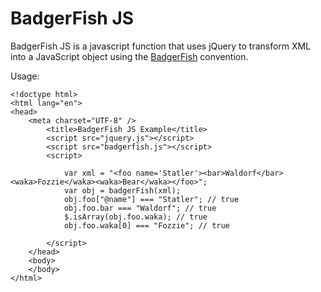 BadgerFish JS
=============

BadgerFish JS is a javascript function that uses jQuery to transform XML into a JavaScript object using the [BadgerFish](http://ajaxian.com/archives/badgerfish-translating-xml-to-json) convention.

Usage:

    <!doctype html>
    <html lang="en">
    <head>
        <meta charset="UTF-8" />
            <title>BadgerFish JS Example</title>
            <script src="jquery.js"></script>
            <script src="badgerfish.js"></script>
            <script>
            
                var xml = "<foo name='Statler'><bar>Waldorf</bar><waka>Fozzie</waka><waka>Bear</waka></foo>";
                var obj = badgerFish(xml);
                obj.foo["@name"] === "Statler"; // true
                obj.foo.bar === "Waldorf"; // true
                $.isArray(obj.foo.waka); // true
                obj.foo.waka[0] === "Fozzie"; // true
    
            </script>
        </head>
        <body>
        </body>
    </html>